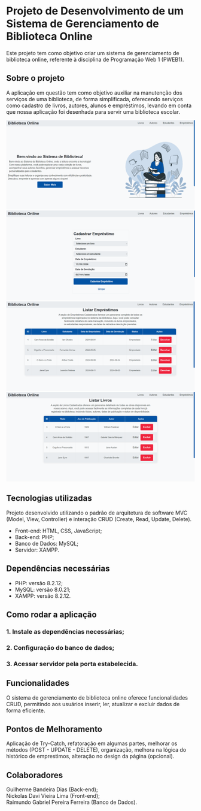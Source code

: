 # Projeto de Desenvolvimento de um Sistema de Gerenciamento de Biblioteca Online

Este projeto tem como objetivo criar um sistema de gerenciamento de biblioteca online, 
referente à disciplina de Programação Web 1 (PWEB1).

## Sobre o projeto

A aplicação em questão tem como objetivo auxiliar na manutenção dos serviços de uma biblioteca, de forma simplificada, 
oferecendo serviços como cadastro de livros, autores, alunos e empréstimos, levando em conta que nossa aplicação 
foi desenhada para servir uma biblioteca escolar.

![Página Principal](https://github.com/DevGuiBan/pweb1-Biblioteca/blob/main/imgs/PaginaPrincipal.png) 
![Cadastro De Emprestimos](https://github.com/DevGuiBan/pweb1-Biblioteca/blob/main/imgs/CadastroDeEmprestimos.png)
![Listagem De Emprestimos](https://github.com/DevGuiBan/pweb1-Biblioteca/blob/main/imgs/ListagemDeEmprestimos.png) 
![Listagem De Livros](https://github.com/DevGuiBan/pweb1-Biblioteca/blob/main/imgs/ListagemDeLivros.png)

## Tecnologias utilizadas

Projeto desenvolvido utilizando o padrão de arquitetura de software MVC (Model, View, Controller) e 
interação CRUD (Create, Read, Update, Delete).

- Front-end: HTML, CSS, JavaScript;
- Back-end: PHP;
- Banco de Dados: MySQL;
- Servidor: XAMPP.

## Dependências necessárias

- PHP: versão 8.2.12;
- MySQL: versão 8.0.21;
- XAMPP: versão 8.2.12.

## Como rodar a aplicação

### 1. Instale as dependências necessárias;
### 2. Configuração do banco de dados;
### 3. Acessar servidor pela porta estabelecida.

## Funcionalidades

O sistema de gerenciamento de biblioteca online oferece funcionalidades CRUD, permitindo aos usuários inserir, ler, 
atualizar e excluir dados de forma eficiente.

## Pontos de Melhoramento

Aplicação de Try-Catch, refatoração em algumas partes, melhorar os métodos (POST - UPDATE - DELETE), organização, melhora na lógica do histórico de emprestimos, alteração no design da página (opcional).

## Colaboradores

Guilherme Bandeira Dias (Back-end);  
Nickolas Davi Vieira Lima (Front-end);  
Raimundo Gabriel Pereira Ferreira (Banco de Dados).
